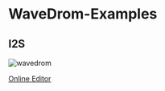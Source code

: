 # WaveDrom-Examples

## I2S

![wavedrom](https://user-images.githubusercontent.com/6957368/144555503-6b2eca59-905e-4b83-9e6b-ee97754cd9d5.png)

[Online Editor](https://wavedrom.com/editor.html?%7Bsignal%3A%20%5B%0A%20%20%7Bname%3A%20%27LRCLK%27%2C%20wave%3A%20%2710....%7C1....%7C0.%27%2C%20node%3A%20%27..A.....B.....C%27%7D%2C%20%20%0A%20%20%7Bname%3A%20%27DATA%27%2C%20wave%3A%20%27x92%3D%3D%3D%7C%3D9999%7C9%3D%27%2C%20data%3A%20%5B%27LSB%27%2C%20%27MSB%27%2C%20%27-1%27%2C%20%27-2%27%2C%20%27-3%27%2C%20%27LSB%27%2C%20%27MSB%27%2C%20%27-1%27%2C%20%27-2%27%2C%20%27-3%27%2C%20%27LSB%27%2C%20%27MSB%27%5D%7D%2C%0A%20%20%7Bname%3A%20%27SCLK%27%2C%20wave%3A%20%27p.Pp............%27%2C%20phase%3A%200.3%7D%2C%0A%20%20%5D%2C%0A%20%20edge%3A%5B%0A%09%27A%3C-%3EB%20Left%20channel%27%2C%0A%20%20%09%27B%3C-%3EC%20Right%20channel%27%0A%20%20%5D%2C%0A%20%20head%3A%7B%0A%20%20text%3A%27I2S%27%0A%20%20%7D%2C%0A%7D)
